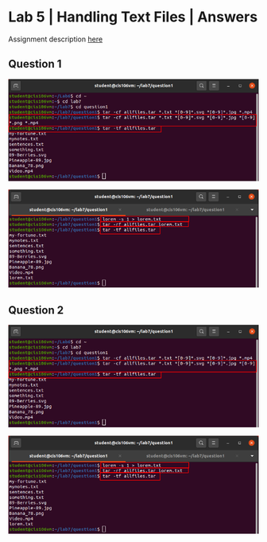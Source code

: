 # Lab 5 | Handling Text Files | Answers
Assignment description [here](https://github.com/ra559/cis106/blob/main/labs/lab5.md)

## Question 1
![Question 1 1-2](../../imgs/lab7-imgs/Q1.1-2.png)

![Question 1 3-5](../../imgs/lab7-imgs/Q1.3-5.png)

## Question 2
![Question 2 1-2](../../imgs/lab7-imgs/Q1.1-2.png)

![Question 2 3-5](../../imgs/lab7-imgs/Q1.3-5.png)

